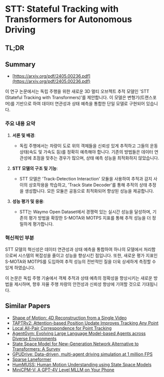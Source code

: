 # STT: Stateful Tracking with Transformers for Autonomous Driving
## TL;DR
## Summary
- [https://arxiv.org/pdf/2405.00236.pdf](https://arxiv.org/pdf/2405.00236.pdf)

이 연구 논문에서는 독립 주행을 위한 새로운 3D 멀티 오브젝트 추적 모델인 'STT (Stateful Tracking with Transformers)'를 제안합니다. 이 모델은 변형기(트랜스포머)를 기반으로 하여 데이터 연관성과 상태 예측을 통합한 단일 모델로 구현되어 있습니다.

### 주요 내용 요약

1. **서론 및 배경**:
   - 독립 주행에서는 차량이 도로 위의 객체들을 신뢰성 있게 추적하고 그들의 운동 상태(속도 및 가속도 등)를 정확히 예측해야 합니다. 기존의 방법들은 데이터 연관성에 초점을 맞추는 경우가 많으며, 상태 예측 성능을 최적화하지 않았습니다.

2. **STT 모델의 구조 및 기능**:
   - STT 모델은 'Track-Detection Interaction' 모듈을 사용하여 추적과 감지 사이의 상호작용을 학습하고, 'Track State Decoder'를 통해 추적의 상태 추정을 생성합니다. 모든 모듈은 공동으로 최적화되어 향상된 성능을 제공합니다.

3. **성능 평가 및 응용**:
   - STT는 Waymo Open Dataset에서 경쟁력 있는 실시간 성능을 달성하며, 기존의 평가 방법을 확장한 S-MOTA와 MOTPS 지표를 통해 추적 성능을 더 정밀하게 평가합니다.

### 혁신적인 부분
STT 모델의 혁신성은 데이터 연관성과 상태 예측을 통합하여 하나의 모델에서 처리함으로써 시스템의 복잡성을 줄이고 성능을 향상시킨 점입니다. 또한, 새로운 평가 지표인 S-MOTA와 MOTPS를 도입하여 추적 성능의 전반적인 질을 더욱 상세하게 측정할 수 있게 하였습니다.

이 논문은 독립 주행 기술에서 객체 추적과 상태 예측의 정확성을 향상시키는 새로운 방법을 제시하며, 향후 자율 주행 차량의 안전성과 신뢰성 향상에 기여할 것으로 기대됩니다.

## Similar Papers
- [Shape of Motion: 4D Reconstruction from a Single Video](2407.13764.md)
- [TAPTRv2: Attention-based Position Update Improves Tracking Any Point](2407.16291.md)
- [Local All-Pair Correspondence for Point Tracking](2407.15420.md)
- [AgentGym: Evolving Large Language Model-based Agents across Diverse Environments](2406.04151.md)
- [State Space Model for New-Generation Network Alternative to Transformers: A Survey](2404.09516.md)
- [GPUDrive: Data-driven, multi-agent driving simulation at 1 million FPS](2408.01584.md)
- [Sparse Laneformer](2404.07821.md)
- [HumMUSS: Human Motion Understanding using State Space Models](2404.10880.md)
- [MiniCPM-V: A GPT-4V Level MLLM on Your Phone](2408.01800.md)

